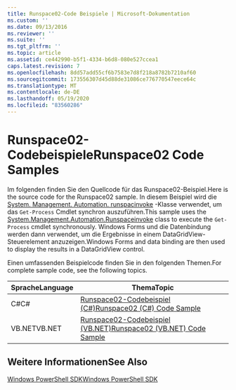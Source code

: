 ```yaml
---
title: Runspace02-Code Beispiele | Microsoft-Dokumentation
ms.custom: ''
ms.date: 09/13/2016
ms.reviewer: ''
ms.suite: ''
ms.tgt_pltfrm: ''
ms.topic: article
ms.assetid: ce442990-b5f1-4334-b6d8-080e527ccea1
caps.latest.revision: 7
ms.openlocfilehash: 8dd57add55cf6b7583e7d8f218a8782b7210af60
ms.sourcegitcommit: 173556307d45d88de31086ce776770547eece64c
ms.translationtype: MT
ms.contentlocale: de-DE
ms.lasthandoff: 05/19/2020
ms.locfileid: "83560286"
---
```

# <a name="runspace02-code-samples"></a><span data-ttu-id="ee26d-102">Runspace02-Codebeispiele</span><span class="sxs-lookup"><span data-stu-id="ee26d-102">Runspace02 Code Samples</span></span>

<span data-ttu-id="ee26d-103">Im folgenden finden Sie den Quellcode für das Runspace02-Beispiel.</span><span class="sxs-lookup"><span data-stu-id="ee26d-103">Here is the source code for the Runspace02 sample.</span></span> <span data-ttu-id="ee26d-104">In diesem Beispiel wird die [System. Management. Automation. runspacinvoke](/dotnet/api/System.Management.Automation.RunspaceInvoke) -Klasse verwendet, um das `Get-Process` Cmdlet synchron auszuführen.</span><span class="sxs-lookup"><span data-stu-id="ee26d-104">This sample uses the [System.Management.Automation.Runspaceinvoke](/dotnet/api/System.Management.Automation.RunspaceInvoke) class to execute the `Get-Process` cmdlet synchronously.</span></span> <span data-ttu-id="ee26d-105">Windows Forms und die Datenbindung werden dann verwendet, um die Ergebnisse in einem DataGridView-Steuerelement anzuzeigen.</span><span class="sxs-lookup"><span data-stu-id="ee26d-105">Windows Forms and data binding are then used to display the results in a DataGridView control.</span></span>

<span data-ttu-id="ee26d-106">Einen umfassenden Beispielcode finden Sie in den folgenden Themen.</span><span class="sxs-lookup"><span data-stu-id="ee26d-106">For complete sample code, see the following topics.</span></span>

|<span data-ttu-id="ee26d-107">Sprache</span><span class="sxs-lookup"><span data-stu-id="ee26d-107">Language</span></span>|<span data-ttu-id="ee26d-108">Thema</span><span class="sxs-lookup"><span data-stu-id="ee26d-108">Topic</span></span>|
|--------------|-----------|
|<span data-ttu-id="ee26d-109">C#</span><span class="sxs-lookup"><span data-stu-id="ee26d-109">C#</span></span>|[<span data-ttu-id="ee26d-110">Runspace02-Codebeispiel (C#)</span><span class="sxs-lookup"><span data-stu-id="ee26d-110">Runspace02 (C#) Code Sample</span></span>](./runspace02-csharp-code-sample.md)|
|<span data-ttu-id="ee26d-111">VB.NET</span><span class="sxs-lookup"><span data-stu-id="ee26d-111">VB.NET</span></span>|[<span data-ttu-id="ee26d-112">Runspace02-Codebeispiel (VB.NET)</span><span class="sxs-lookup"><span data-stu-id="ee26d-112">Runspace02 (VB.NET) Code Sample</span></span>](./runspace02-vb-net-code-sample.md)|

## <a name="see-also"></a><span data-ttu-id="ee26d-113">Weitere Informationen</span><span class="sxs-lookup"><span data-stu-id="ee26d-113">See Also</span></span>

[<span data-ttu-id="ee26d-114">Windows PowerShell SDK</span><span class="sxs-lookup"><span data-stu-id="ee26d-114">Windows PowerShell SDK</span></span>](../windows-powershell-reference.md)
